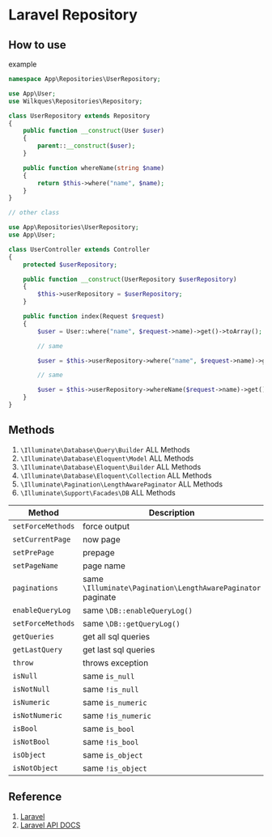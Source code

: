 # Laravel Repository

## How to use

example

```php
namespace App\Repositories\UserRepository;

use App\User;
use Wilkques\Repositories\Repository;

class UserRepository extends Repository
{
    public function __construct(User $user)
    {
        parent::__construct($user);
    }

    public function whereName(string $name)
    {
        return $this->where("name", $name);
    }
}

// other class

use App\Repositories\UserRepository;
use App\User;

class UserController extends Controller
{
    protected $userRepository;

    public function __construct(UserRepository $userRepository)
    {
        $this->userRepository = $userRepository;
    }

    public function index(Request $request)
    {
        $user = User::where("name", $request->name)->get()->toArray();

        // same

        $user = $this->userRepository->where("name", $request->name)->get()->toArray();

        // same

        $user = $this->userRepository->whereName($request->name)->get()->toArray();
    }
}
```

## Methods

1. `\Illuminate\Database\Query\Builder` ALL Methods
1. `\Illuminate\Database\Eloquent\Model` ALL Methods
1. `\Illuminate\Database\Eloquent\Builder` ALL Methods
1. `\Illuminate\Database\Eloquent\Collection` ALL Methods
1. `\Illuminate\Pagination\LengthAwarePaginator` ALL Methods
1. `\Illuminate\Support\Facades\DB` ALL Methods

|      Method           |               Description                |
|-----------------------|------------------------------------------|
|   `setForceMethods`   |               force output               |
|   `setCurrentPage`    |               now page                   |
|   `setPrePage`        |               prepage                    |
|   `setPageName`       |               page name                  |
|   `paginations`       |same `\Illuminate\Pagination\LengthAwarePaginator` paginate|
|   `enableQueryLog`    |       same `\DB::enableQueryLog()`       |
|   `setForceMethods`   |       same `\DB::getQueryLog()`          |
|   `getQueries`        |           get all sql queries            |
|   `getLastQuery`      |           get last sql queries           |
|   `throw`             |            throws exception              |
|   `isNull`            |             same `is_null`               |
|   `isNotNull`         |             same `!is_null`              |
|   `isNumeric`         |             same `is_numeric`            |
|   `isNotNumeric`      |             same `!is_numeric`           |
|   `isBool`            |             same `is_bool`               |
|   `isNotBool`         |             same `!is_bool`              |
|   `isObject`          |             same `is_object`             |
|   `isNotObject`       |             same `!is_object`            |

## Reference
1. [Laravel](https://laravel.com/docs)
1. [Laravel API DOCS](https://laravel.com/api/master/index.html)